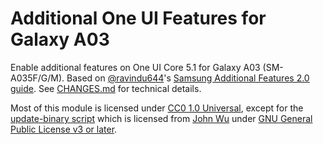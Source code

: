 # Additional One UI Features for Galaxy A03
Enable additional features on One UI Core 5.1 for Galaxy A03 (SM-A035F/G/M). Based on [@ravindu644](https://github.com/ravindu644)'s [Samsung Additional Features 2.0 guide](https://github.com/ravindu644/Samsung_Additional_Features). See [CHANGES.md](CHANGES.md) for technical details.

Most of this module is licensed under [CC0 1.0 Universal](https://creativecommons.org/publicdomain/zero/1.0/), except for the [update-binary script](META-INF/com/google/android/update-binary) which is licensed from [John Wu](https://github.com/topjohnwu) under [GNU General Public License v3 or later](https://www.gnu.org/licenses/gpl.html).